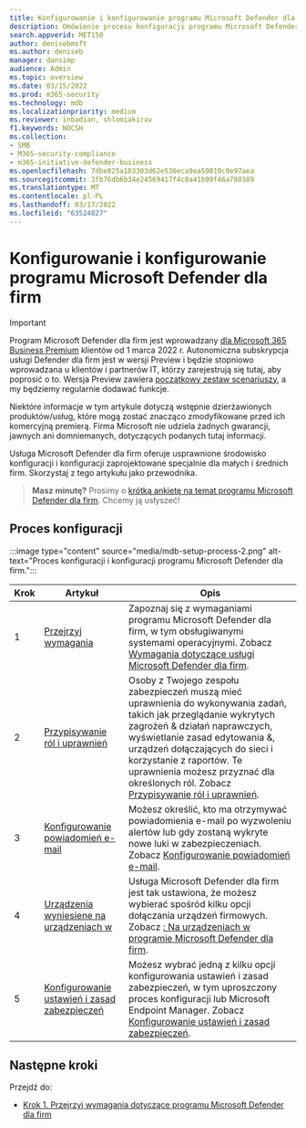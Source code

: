 ```yaml
---
title: Konfigurowanie i konfigurowanie programu Microsoft Defender dla firm
description: Omówienie procesu konfiguracji programu Microsoft Defender dla firm
search.appverid: MET150
author: denisebmsft
ms.author: deniseb
manager: dansimp
audience: Admin
ms.topic: overview
ms.date: 03/15/2022
ms.prod: m365-security
ms.technology: mdb
ms.localizationpriority: medium
ms.reviewer: inbadian, shlomiakirav
f1.keywords: NOCSH
ms.collection:
- SMB
- M365-security-compliance
- m365-initiative-defender-business
ms.openlocfilehash: 7dbe825a103303d62e536eca9ea59819c0e97aea
ms.sourcegitcommit: 3fb76db6b34e24569417f4c8a41b99f46a780389
ms.translationtype: MT
ms.contentlocale: pl-PL
ms.lasthandoff: 03/17/2022
ms.locfileid: "63524827"
---
```

# <a name="set-up-and-configure-microsoft-defender-for-business"></a>Konfigurowanie i konfigurowanie programu Microsoft Defender dla firm

> [!IMPORTANT]
> Program Microsoft Defender dla firm jest wprowadzany [dla Microsoft 365 Business Premium](../../business-premium/index.md) klientów od 1 marca 2022 r. Autonomiczna subskrypcja usługi Defender dla firm jest w wersji Preview i będzie stopniowo wprowadzana u klientów i partnerów IT, [](https://aka.ms/mdb-preview) którzy zarejestrują się tutaj, aby poprosić o to. Wersja Preview zawiera [początkowy zestaw scenariuszy](mdb-tutorials.md#try-these-preview-scenarios), a my będziemy regularnie dodawać funkcje.
> 
> Niektóre informacje w tym artykule dotyczą wstępnie dzierżawionych produktów/usług, które mogą zostać znacząco zmodyfikowane przed ich komercyjną premierą. Firma Microsoft nie udziela żadnych gwarancji, jawnych ani domniemanych, dotyczących podanych tutaj informacji. 

Usługa Microsoft Defender dla firm oferuje usprawnione środowisko konfiguracji i konfiguracji zaprojektowane specjalnie dla małych i średnich firm. Skorzystaj z tego artykułu jako przewodnika.

>
> **Masz minutę?**
> Prosimy o <a href="https://microsoft.qualtrics.com/jfe/form/SV_0JPjTPHGEWTQr4y" target="_blank">krótką ankietę na temat programu Microsoft Defender dla firm</a>. Chcemy ją usłyszeć!
>

## <a name="the-setup-and-configuration-process"></a>Proces konfiguracji

:::image type="content" source="media/mdb-setup-process-2.png" alt-text="Proces konfiguracji i konfiguracji programu Microsoft Defender dla firm.":::

| Krok  | Artykuł | Opis  |
|---------|---------|--------|
| 1 | [Przejrzyj wymagania](mdb-requirements.md) | Zapoznaj się z wymaganiami programu Microsoft Defender dla firm, w tym obsługiwanymi systemami operacyjnymi. Zobacz [Wymagania dotyczące usługi Microsoft Defender dla firm](mdb-requirements.md). |
| 2 | [Przypisywanie ról i uprawnień](mdb-roles-permissions.md)     | Osoby z Twojego zespołu zabezpieczeń muszą mieć uprawnienia do wykonywania zadań, takich jak przeglądanie wykrytych zagrożeń & działań naprawczych, wyświetlanie zasad edytowania &, urządzeń dołączających do sieci i korzystanie z raportów. Te uprawnienia możesz przyznać dla określonych ról. Zobacz [Przypisywanie ról i uprawnień](mdb-roles-permissions.md).        |
| 3 | [Konfigurowanie powiadomień e-mail](mdb-email-notifications.md) | Możesz określić, kto ma otrzymywać powiadomienia e-mail po wyzwoleniu alertów lub gdy zostaną wykryte nowe luki w zabezpieczeniach. Zobacz [Konfigurowanie powiadomień e-mail](mdb-email-notifications.md).| 
| 4 | [Urządzenia wyniesiene na urządzeniach w](mdb-onboard-devices.md)     | Usługa Microsoft Defender dla firm jest tak ustawiona, że możesz wybierać spośród kilku opcji dołączania urządzeń firmowych. Zobacz [: Na urządzeniach w programie Microsoft Defender dla firm](mdb-onboard-devices.md).         |
| 5 | [Konfigurowanie ustawień i zasad zabezpieczeń](mdb-configure-security-settings.md) | Możesz wybrać jedną z kilku opcji konfigurowania ustawień i zasad zabezpieczeń, w tym uproszczony proces konfiguracji lub Microsoft Endpoint Manager. Zobacz [Konfigurowanie ustawień i zasad zabezpieczeń](mdb-configure-security-settings.md). |

## <a name="next-steps"></a>Następne kroki

Przejdź do:

- [Krok 1. Przejrzyj wymagania dotyczące programu Microsoft Defender dla firm](mdb-requirements.md)
